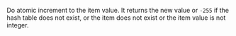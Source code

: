 Do atomic increment to the item value. It returns the new value or `-255`
if the hash table does not exist, or the item does not exist or the item value
is not integer.
